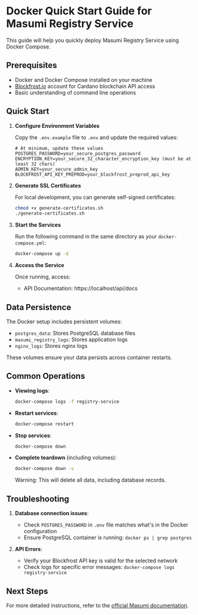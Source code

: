 # Docker Quick Start Guide for Masumi Registry Service

This guide will help you quickly deploy Masumi Registry Service using Docker Compose.

## Prerequisites

- Docker and Docker Compose installed on your machine
- [Blockfrost.io](https://blockfrost.io) account for Cardano blockchain API access
- Basic understanding of command line operations

## Quick Start

1. **Configure Environment Variables**

   Copy the `.env.example` file to `.env` and update the required values:

   ```
   # At minimum, update these values
   POSTGRES_PASSWORD=your_secure_postgres_password
   ENCRYPTION_KEY=your_secure_32_character_encryption_key (must be at least 32 chars)
   ADMIN_KEY=your_secure_admin_key
   BLOCKFROST_API_KEY_PREPROD=your_blockfrost_preprod_api_key
   ```

2. **Generate SSL Certificates**

   For local development, you can generate self-signed certificates:

   ```bash
   chmod +x generate-certificates.sh
   ./generate-certificates.sh
   ```

3. **Start the Services**

   Run the following command in the same directory as your `docker-compose.yml`:

   ```bash
   docker-compose up -d
   ```

4. **Access the Service**

   Once running, access:
   - API Documentation: https://localhost/api/docs

## Data Persistence

The Docker setup includes persistent volumes:

- `postgres_data`: Stores PostgreSQL database files
- `masumi_registry_logs`: Stores application logs
- `nginx_logs`: Stores nginx logs

These volumes ensure your data persists across container restarts.

## Common Operations

- **Viewing logs**:
  ```bash
  docker-compose logs -f registry-service
  ```

- **Restart services**:
  ```bash
  docker-compose restart
  ```

- **Stop services**:
  ```bash
  docker-compose down
  ```

- **Complete teardown** (including volumes):
  ```bash
  docker-compose down -v
  ```
  Warning: This will delete all data, including database records.

## Troubleshooting

1. **Database connection issues**:
   - Check `POSTGRES_PASSWORD` in `.env` file matches what's in the Docker configuration
   - Ensure PostgreSQL container is running: `docker ps | grep postgres`

2. **API Errors**:
   - Verify your Blockfrost API key is valid for the selected network
   - Check logs for specific error messages: `docker-compose logs registry-service`

## Next Steps

For more detailed instructions, refer to the [official Masumi documentation](https://docs.masumi.network/).
